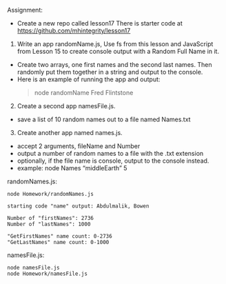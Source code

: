 Assignment: 
*   Create a new repo called lesson17
    There is starter code at https://github.com/mhintegrity/lesson17

1. Write an app randomName.js, Use fs from this lesson and         JavaScript from Lesson 15 to create console output with a      Random Full Name in it.
*   Create two arrays, one first names and the second last         names. Then randomly put them together in a string and         output to the console.
*   Here is an example of running the app and output:
    > node randomName
    > Fred Flintstone

2. Create a second app namesFile.js.
*   save a list of 10 random names out to a file named             Names.txt

3. Create another app named names.js.
*   accept 2 arguments, fileName and Number
*   output a number of random names to a file with the .txt        extension
*   optionally, if the file name is console, output to the         console instead.
*   example:
    node Names 
    “middleEarth” 5


randomNames.js:

    node Homework/randomNames.js

    starting code "name" output: Abdulmalik, Bowen

    Number of "firstNames": 2736
    Number of "lastNames": 1000

    "GetFirstNames" name count: 0-2736
    "GetLastNames" name count: 0-1000



namesFile.js:

    node namesFile.js
    node Homework/namesFile.js

    